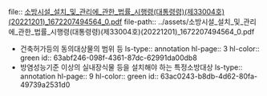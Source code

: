 file:: [소방시설_설치_및_관리에_관한_법률_시행령(대통령령)(제33004호)(20221201)_1672207494564_0.pdf](../assets/소방시설_설치_및_관리에_관한_법률_시행령(대통령령)(제33004호)(20221201)_1672207494564_0.pdf)
file-path:: ../assets/소방시설_설치_및_관리에_관한_법률_시행령(대통령령)(제33004호)(20221201)_1672207494564_0.pdf

- 건축허가등의 동의대상물의 범위 등
  ls-type:: annotation
  hl-page:: 3
  hl-color:: green
  id:: 63abf246-098f-4361-87dc-62991da00db8
- 방염성능기준 이상의 실내장식물 등을 설치해야 하는 특정소방대상
  ls-type:: annotation
  hl-page:: 9
  hl-color:: green
  id:: 63ac0243-b8db-4d62-80fa-49739a2531d0